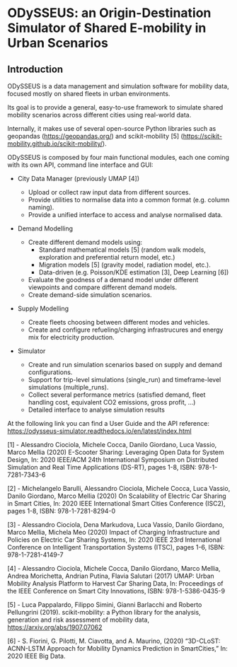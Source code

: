 # ODySSEUS: an Origin-Destination Simulator of Shared E-mobility in Urban Scenarios

## Introduction

ODySSEUS is a data management and simulation software for mobility data, focused mostly on shared fleets in urban environments. 

Its goal is to provide a general, easy-to-use framework to simulate shared mobility scenarios across different cities using real-world data.

Internally, it makes use of several open-source Python libraries such as geopandas (https://geopandas.org/) and scikit-mobility [5] (https://scikit-mobility.github.io/scikit-mobility/).

ODySSEUS is composed by four main functional modules, each one coming with its own API, command line interface and GUI:

* City Data Manager (previously UMAP [4])
   * Upload or collect raw input data from different sources.
   * Provide utilities to normalise data into a common format (e.g. column naming).
   * Provide a unified interface to access and analyse normalised data.

* Demand Modelling
   * Create different demand models using:
      * Standard mathematical models [5] (random walk models, exploration and preferential return model, etc.)
      * Migration models [5] (gravity model, radiation model, etc.).
      * Data-driven (e.g. Poisson/KDE estimation [3], Deep Learning [6]) 
   * Evaluate the goodness of a demand model under different viewpoints and compare different demand models.
   * Create demand-side simulation scenarios.

* Supply Modelling
   * Create fleets choosing between different modes and vehicles.
   * Create and configure refueling/charging infrastrucures and energy mix for electricity production.

* Simulator
   * Create and run simulation scenarios based on supply and demand configurations.
   * Support for trip-level simulations (single_run) and timeframe-level simulations (multiple_runs).
   * Collect several performance metrics (satisfied demand, fleet handling cost, equivalent CO2 emissions, gross profit, ...)
   * Detailed interface to analyse simulation results

At the following link you can find a User Guide and the API reference:
https://odysseus-simulator.readthedocs.io/en/latest/index.html

[1] - Alessandro Ciociola, Michele Cocca, Danilo Giordano, Luca Vassio, Marco Mellia (2020) E-Scooter Sharing: Leveraging Open Data for System Design, In: 2020 IEEE/ACM 24th International Symposium on Distributed Simulation and Real Time Applications (DS-RT), pages 1-8, ISBN: 978-1-7281-7343-6

[2] - Michelangelo Barulli, Alessandro Ciociola, Michele Cocca, Luca Vassio, Danilo Giordano, Marco Mellia (2020) On Scalability of Electric Car Sharing in Smart Cities, In: 2020 IEEE International Smart Cities Conference (ISC2), pages 1-8, ISBN: 978-1-7281-8294-0

[3] - Alessandro Ciociola, Dena Markudova, Luca Vassio, Danilo Giordano, Marco Mellia, Michela Meo (2020) Impact of Charging Infrastructure and Policies on Electric Car Sharing Systems, In: 2020 IEEE 23rd International Conference on Intelligent Transportation Systems (ITSC), pages 1-6, ISBN: 978-1-7281-4149-7

[4] - Alessandro Ciociola, Michele Cocca, Danilo Giordano, Marco Mellia, Andrea Morichetta, Andrian Putina, Flavia Salutari (2017) UMAP: Urban Mobility Analysis Platform to Harvest Car Sharing Data, In: Proceedings of the IEEE Conference on Smart City Innovations, ISBN: 978-1-5386-0435-9

[5] - Luca Pappalardo, Filippo Simini, Gianni Barlacchi and Roberto Pellungrini (2019). scikit-mobility: a Python library for the analysis, generation and risk assessment of mobility data, https://arxiv.org/abs/1907.07062

[6] - S. Fiorini, G. Pilotti, M. Ciavotta,  and A. Maurino, (2020) “3D-CLoST:  ACNN-LSTM  Approach  for  Mobility  Dynamics  Prediction  in  SmartCities,” In: 2020 IEEE Big Data.
